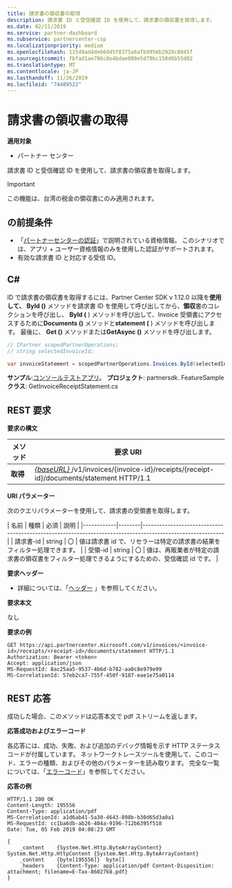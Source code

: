 ```yaml
---
title: 請求書の領収書の取得
description: 請求書 ID と受信確認 ID を使用して、請求書の領収書を取得します。
ms.date: 02/11/2019
ms.service: partner-dashboard
ms.subservice: partnercenter-csp
ms.localizationpriority: medium
ms.openlocfilehash: 11549ad4de66d45f8375a6afb9956b2928c8045f
ms.sourcegitcommit: fbfad1ae706c8e4bdae080e5d79bc158d6b55d02
ms.translationtype: MT
ms.contentlocale: ja-JP
ms.lasthandoff: 11/26/2019
ms.locfileid: "74489522"
---
```

# <a name="get-invoice-receipt-statement"></a>請求書の領収書の取得

**適用対象**

- パートナー センター

請求書 ID と受信確認 ID を使用して、請求書の領収書を取得します。 

> [!IMPORTANT]
> この機能は、台湾の税金の領収書にのみ適用されます。

## <a name="span-idprerequisitesspan-idprerequisitesspan-idprerequisitesprerequisites"></a><span id="Prerequisites"/><span id="prerequisites"/><span id="PREREQUISITES"/>の前提条件

- 「[パートナーセンターの認証](partner-center-authentication.md)」で説明されている資格情報。 このシナリオでは、アプリ + ユーザー資格情報のみを使用した認証がサポートされます。
- 有効な請求書 ID と対応する受信 ID。

## <a name="span-idc_span-idc_c"></a><span id="C_"/><span id="c_"/>C#

ID で請求書の領収書を取得するには、Partner Center SDK v 1.12.0 以降を**使用して、** **ById ()** メソッドを請求書 ID を使用して呼び出してから、**領収**書のコレクションを呼び出し、 **ById (** ) メソッドを呼び出して、Invoice 受領書にアクセスするために**Documents ()** メソッドと**statement (** ) メソッドを呼び出します。 最後に、 **Get ()** メソッドまたは**GetAsync ()** メソッドを呼び出します。

``` csharp
// IPartner scopedPartnerOperations;
// string selectedInvoiceId;

var invoiceStatement = scopedPartnerOperations.Invoices.ById(selectedInvoiceId).Receipts.ById(selectedReceipt).Documents.Statement.Get();
```

**サンプル**:[コンソールテストアプリ](console-test-app.md)。 **プロジェクト**: partnersdk. FeatureSample**クラス**: GetInvoiceReceiptStatement.cs 

## <a name="span-idrequestspan-idrequestspan-idrequestrest-request"></a><span id="Request"/><span id="request"/><span id="REQUEST"/>REST 要求

**要求の構文**

| メソッド  | 要求 URI                                                                                                            |
|---------|------------------------------------------------------------------------------------------------------------------------|
| **取得** | [ *{baseURL}* ](partner-center-rest-urls.md)/v1/invoices/{invoice-id}/receipts/{receipt-id}/documents/statement HTTP/1.1 |

**URI パラメーター**

次のクエリパラメーターを使用して、請求書の受領書を取得します。

| 名前       | 種類   | 必須 | 説明                                                                                    |
|------------|--------|-----------------------------------------------------------------------------------------------------------|
| 請求書-id | string | 〇      | 値は請求書 id で、リセラーは特定の請求書の結果をフィルター処理できます。 |
| 受領-id | string | 〇      | 値は、再販業者が特定の請求書の領収書をフィルター処理できるようにするための、受信確認 id です。 |
 
**要求ヘッダー**

- 詳細については、「[ヘッダー](headers.md) 」を参照してください。

**要求本文**

なし

**要求の例**

```http
GET https://api.partnercenter.microsoft.com/v1/invoices/<invoice-id>/receipts/<receipt-id>/documents/statement HTTP/1.1
Authorization: Bearer <token>
Accept: application/json
MS-RequestId: 8ac25aa5-9537-4b6d-b782-aa0c8e979e99
MS-CorrelationId: 57eb2ca7-755f-450f-9187-eae1e75a0114
```

## <a name="span-idresponsespan-idresponsespan-idresponserest-response"></a><span id="Response"/><span id="response"/><span id="RESPONSE"/>REST 応答

成功した場合、このメソッドは応答本文で pdf ストリームを返します。

**応答成功およびエラーコード**

各応答には、成功、失敗、および追加のデバッグ情報を示す HTTP ステータスコードが付属しています。 ネットワークトレースツールを使用して、このコード、エラーの種類、およびその他のパラメーターを読み取ります。 完全な一覧については、「[エラーコード](error-codes.md)」を参照してください。

**応答の例**

```http
HTTP/1.1 200 OK
Content-Length: 195556
Content-Type: application/pdf
MS-CorrelationId: a1d6ab41-5a30-4643-898b-b30d65d3a0a1
MS-RequestId: cc1ba6db-ab26-404a-9196-712b6395f518
Date: Tue, 05 Feb 2019 04:08:23 GMT

{
    _content    {System.Net.Http.ByteArrayContent}  System.Net.Http.HttpContent {System.Net.Http.ByteArrayContent}
    _content    {byte[195556]}  byte[]
    _headers    {Content-Type: application/pdf Content-Disposition: attachment; filename=E-Tax-8602768.pdf}
}
```
